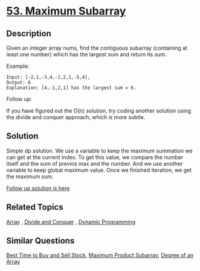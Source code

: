 # [53. Maximum Subarray](https://leetcode.com/problems/maximum-subarray)

## Description

Given an integer array nums, find the contiguous subarray (containing at least one number) which has the largest sum and return its sum.

Example:

```
Input: [-2,1,-3,4,-1,2,1,-5,4],
Output: 6
Explanation: [4,-1,2,1] has the largest sum = 6.
```

Follow up:

If you have figured out the O(n) solution, try coding another solution using the divide and conquer approach, which is more subtle.

## Solution

Simple dp solution. We use a variable to keep the maximum summation we can get at the current index. To get this value, we compare the number itself and the sum of previos max and the number. And we use another variable to keep global maximum value. Once we finished iteration, we get the maximum sum.

[Follow up solution is here](https://github.com/mtmmy/Leetcode/tree/master/Csharp/Leetcode/0053_MaximumSubarray)

## Related Topics

[Array](https://leetcode.com/tag/array/) , [Divide and Conquer](https://leetcode.com/tag/divide-and-conquer/) , [Dynamic Programming](https://leetcode.com/tag/dynamic-programming/) 

## Similar Questions

[Best Time to Buy and Sell Stock](https://leetcode.com/problems/best-time-to-buy-and-sell-stock/), [Maximum Product Subarray](https://leetcode.com/problems/maximum-product-subarray/), [Degree of an Array](https://leetcode.com/problems/degree-of-an-array/)
